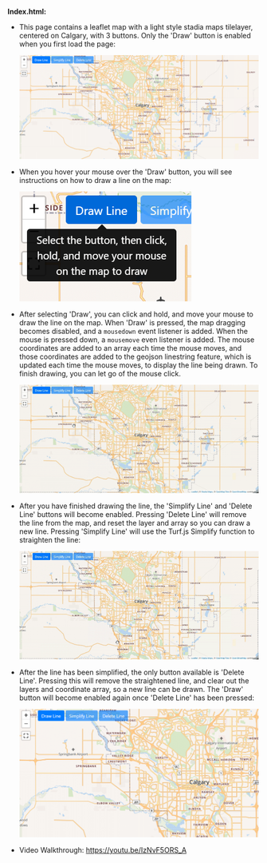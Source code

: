 **Index.html:**

- This page contains a leaflet map with a light style stadia maps tilelayer, centered on Calgary, with 3 buttons. Only the 'Draw' button is enabled when you first load the page:

  ![](https://github.com/mitchellbrown98/ENGO551Lab5/blob/main/screenshots/2021-03-23_18h33_49.png)

- When you hover your mouse over the 'Draw' button, you will see instructions on how to draw a line on the map:

  ![](https://github.com/mitchellbrown98/ENGO551Lab5/blob/main/screenshots/2021-03-23_18h33_59.png) 

- After selecting 'Draw', you can click and hold, and move your mouse to draw the line on the map. When 'Draw' is pressed, the map dragging becomes disabled, and a  `mousedown` event listener is added. When the mouse is pressed down, a `mousemove` even listener is added. The mouse coordinates are added to an array each time the mouse moves, and those coordinates are added to the geojson linestring feature, which is updated each time the mouse moves, to display the line being drawn. To finish drawing, you can let go of the mouse click. 

  ![](https://github.com/mitchellbrown98/ENGO551Lab5/blob/main/screenshots/drawing.gif)

- After you have finished drawing the line, the 'Simplify Line' and 'Delete Line' buttons will become enabled. Pressing 'Delete Line' will remove the line from the map, and reset the layer and array so you can draw a new line. Pressing 'Simplify Line' will use the Turf.js Simplify function to straighten the line:

  ![](https://github.com/mitchellbrown98/ENGO551Lab5/blob/main/screenshots/simplify.gif)
  
- After the line has been simplified, the only button available is 'Delete Line'. Pressing this will remove the straightened line, and clear out the layers and coordinate array, so a new line can be drawn. The 'Draw' button will become enabled again once 'Delete Line' has been pressed:

  ![](https://github.com/mitchellbrown98/ENGO551Lab5/blob/main/screenshots/2021-03-23_18h35_57.png)
  
- Video Walkthrough: https://youtu.be/IzNvF5ORS_A

